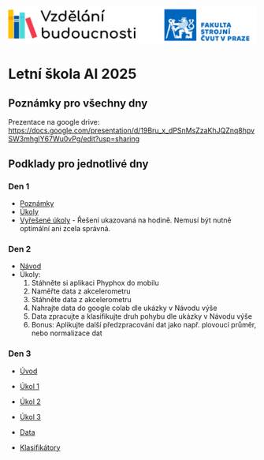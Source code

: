 ![Project header](./doc/header.drawio.svg)

# Letní škola AI 2025

## Poznámky pro všechny dny

Prezentace na google drive:
https://docs.google.com/presentation/d/19Bru_x_dPSnMsZzaKhJQZnq8hpvSW3mhgIY67Wu0vPg/edit?usp=sharing

## Podklady pro jednotlivé dny

### Den 1

* [Poznámky](Den01/poznamky.ipynb)
* [Úkoly](Den01/ukoly.ipynb)
* [Vyřešené úkoly](Den01/ukoly_reseni.ipynb) - Řešení ukazovaná na hodině. Nemusí být nutně optimální ani zcela správná.

### Den 2

* [Návod](https://colab.research.google.com/drive/1Lsu2TbDjd5a3ctgx0jQB_E7k02kXAURb?usp=sharing)
* Úkoly: 
    1. Stáhněte si aplikaci Phyphox do mobilu 
    1. Naměřte data z akcelerometru
    1. Stáhněte data z akcelerometru
    1. Nahrajte data do google colab dle ukázky v Návodu výše
    1. Data zpracujte a klasifikujte druh pohybu dle ukázky v Návodu výše
    1. Bonus: Aplikujte další předzpracování dat jako např. plovoucí průměr, nebo normalizace dat



### Den 3

* [Úvod](Den03/uvod.ipynb)
* [Úkol 1](Den03/ukol1.ipynb)
* [Úkol 2](Den03/ukol2.ipynb)
* [Úkol 3](Den03/ukol3.ipynb)

* [Data](Den03/data/)
* [Klasifikátory](Den03/classifiers/)
